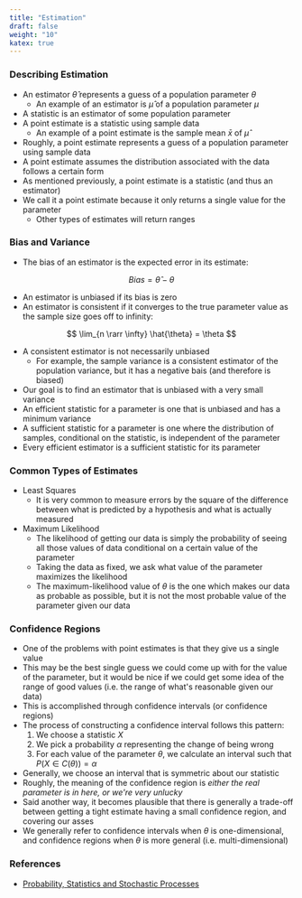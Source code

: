 ```yaml
---
title: "Estimation"
draft: false
weight: "10"
katex: true
---
```


### Describing Estimation
- An estimator $\hat{\theta}$ represents a guess of a population parameter $\theta$
	- An example of an estimator is $\hat{\mu}$ of a population parameter $\mu$
- A statistic is an estimator of some population parameter
- A point estimate is a statistic using sample data
	- An example of a point estimate is the sample mean $\bar{x}$ of $\hat{\mu}$
- Roughly, a point estimate represents a guess of a population parameter using sample data
- A point estimate assumes the distribution associated with the data follows a certain form
- As mentioned previously, a point estimate is a statistic (and thus an estimator)
- We call it a point estimate because it only returns a single value for the parameter
	- Other types of estimates will return ranges

### Bias and Variance
- The bias of an estimator is the expected error in its estimate:

$$ Bias = \hat{\theta} - \theta $$

- An estimator is unbiased if its bias is zero
- An estimator is consistent if it converges to the true parameter value as the sample size goes off to infinity:

$$ \lim_{n \rarr \infty} \hat{\theta} = \theta $$

- A consistent estimator is not necessarily unbiased
	- For example, the sample variance is a consistent estimator of the population variance, but it has a negative bais (and therefore is biased)
- Our goal is to find an estimator that is unbiased with a very small variance
- An efficient statistic for a parameter is one that is unbiased and has a minimum variance
- A sufficient statistic for a parameter is one where the distribution of samples, conditional on the statistic, is independent of the parameter
- Every efficient estimator is a sufficient statistic for its parameter

### Common Types of Estimates
- Least Squares
	- It is very common to measure errors by the square of the difference between what is predicted by a hypothesis and what is actually measured
- Maximum Likelihood
	- The likelihood of getting our data is simply the probability of seeing all those values of data conditional on a certain value of the parameter
	- Taking the data as fixed, we ask what value of the parameter maximizes the likelihood
	- The maximum-likelihood value of $\theta$ is the one which makes our data as probable as possible, but it is not the most probable value of the parameter given our data

### Confidence Regions
- One of the problems with point estimates is that they give us a single value
- This may be the best single guess we could come up with for the value of the parameter, but it would be nice if we could get some idea of the range of good values (i.e. the range of what's reasonable given our data)
- This is accomplished through confidence intervals (or confidence regions)
- The process of constructing a confidence interval follows this pattern:
	1. We choose a statistic $X$
	2. We pick a probability $\alpha$ representing the change of being wrong
	3. For each value of the parameter $\theta$,  we calculate an interval such that $P(X \in C(\theta)) = \alpha$
- Generally, we choose an interval that is symmetric about our statistic
- Roughly, the meaning of the confidence region is *either the real parameter is in here, or we're very unlucky*
- Said another way, it becomes plausible that there is generally a trade-off between getting a tight estimate having a small confidence region, and covering our asses
- We generally refer to confidence intervals when $\theta$ is one-dimensional, and confidence regions when $\theta$ is more general (i.e. multi-dimensional)

### References
- [Probability, Statistics and Stochastic Processes](http://bactra.org/prob-notes/srl.pdf)
